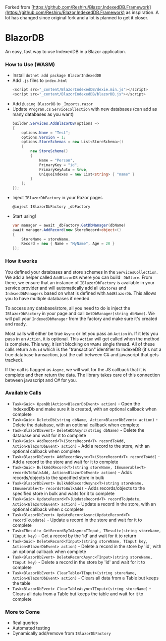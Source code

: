 Forked from [https://github.com/Reshiru/Blazor.IndexedDB.Framework](https://github.com/Reshiru/Blazor.IndexedDB.Framework) as inspiration.  A lot has changed since original fork and a lot is planned to get it closer.

# BlazorDB

An easy, fast way to use IndexedDB in a Blazor application.

### How to Use (WASM)
 - Install `dotnet add package BlazorIndexedDB`
 - Add `.js` files to `index.html`
    ```js
    <script src="_content/BlazorIndexedDB/dexie.min.js"></script>
    <script src="_content/BlazorIndexedDB/blazorDB.js"></script>
    ```
 - Add `@using BlazorDB` to `_Imports.razor`
 - Update `Program.cs` `ServiceCollection` with new databases (can add as many databases as you want)
    ```c#
    builder.Services.AddBlazorDB(options =>
    {
        options.Name = "Test";
        options.Version = 1;
        options.StoreSchemas = new List<StoreSchema>()
        {
            new StoreSchema()
            {
                Name = "Person",
                PrimaryKey = "id",
                PrimaryKeyAuto = true,
                UniqueIndexes = new List<string> { "name" }
            }
        };
    });
    ```
 - Inject `IBlazorDbFactory` in your Razor pages
    ```c#
    @inject IBlazorDbFactory _dbFactory
    ```
 - Start using!
    ```c#
    var manager = await _dbFactory.GetDbManager(dbName)
    await manager.AddRecord(new StoreRecord<object>()
    {
        StoreName = storeName,
        Record = new { Name = "MyName", Age = 20 }
    });
    ```

### How it works
You defined your databases and store schemes in the `ServicesCollection`.  We add a helper called `AddBlazorDB` where you can build ` DbStore`.  From there, we ensure that an instance of `IBlazorDbFactory` is available in your service provider and will automatically add all `DbStores` and `IndexedDbManagers` based on what is defined with `AddBlazorDb`.  This allows you to have multiple databases if needed.

To access any database/store, all you need to do is inject the `IBlazorDbFactory` in your page and call `GetDbManager(string dbName)`.  We will pull your `IndexedDbManager` from the factory and make sure it's created and ready.

Most calls will either be true `Async` or let you pass an `Action` in.  If it lets you pass in an `Action`, it is optional.  This `Action` will get called when the method is complete.  This way, it isn't blocking on `WASMs` single thread.  All of these calls return a `Guid` which is the "transaction" identifier to IndexeDB (it's not a true database transaction, just the call between C# and javascript that gets tracked).

If the call is flagged as `Async`, we will wait for the JS callback that it is complete and then return the data.  The library takes care of this connection between javascript and C# for you.

### Available Calls
 - `Task<Guid> OpenDb(Action<BlazorDbEvent> action)` - Open the IndexedDb and make sure it is created, with an optional callback when complete
 - `Task<Guid> DeleteDb(string dbName, Action<BlazorDbEvent> action)` - Delete the database, with an optional callback when complete
 - `Task<BlazorDbEvent> DeleteDbAsync(string dbName)` - Delete the database and wait for it to complete
 - `Task<Guid> AddRecord<T>(StoreRecord<T> recordToAdd, Action<BlazorDbEvent> action)` - Add a record to the store, with an optional callback when complete
 - `Task<BlazorDbEvent> AddRecordAsync<T>(StoreRecord<T> recordToAdd)` - Add a record to the store and wait for it to complete
 - `Task<Guid> BulkAddRecord<T>(string storeName, IEnumerable<T> recordsToBulkAdd, Action<BlazorDbEvent> action)` - Adds records/objects to the specified store in bulk
 - `Task<BlazorDbEvent> BulkAddRecordAsync<T>(string storeName, IEnumerable<T> recordsToBulkAdd)` - Adds records/objects to the specified store in bulk and waits for it to complete
 - `Task<Guid> UpdateRecord<T>(UpdateRecord<T> recordToUpdate, Action<BlazorDbEvent> action)` - Update a record in the store, with an optional callback when c complete
 - `Task<BlazorDbEvent> UpdateRecordAsync(UpdateRecord<T> recordToUpdate)` - Update a record in the store and wait for it to complete
 - `Task<TResult> GetRecordByIdAsync<TInput, TResult>(string storeName, TInput key)` - Get a record by the 'id' and wait for it to return
 - `Task<Guid> DeleteRecord<TInput>(string storeName, TInput key, Action<BlazorDbEvent> action)` - Delete a record in the store by 'id', with an optional callback when complete
 - `Task<BlazorDbEvent> DeleteRecordAsync<TInput>(string storeName, TInput key)` - Delete a record in the store by 'id' and wait for it to complete
 - `Task<BlazorDbEvent> ClearTable<TInput>(string storeName, Action<BlazorDbEvent> action)` - Clears all data from a Table but keeps the table
 - `Task<BlazorDbEvent> ClearTableAsync<TInput>(string storeName)` - Clears all data from a Table but keeps the table and wait for it to complete

### More to Come
 - Real queries
 - Automated testing
 - Dynamically add/remove from `IBlazorDbFactory`
